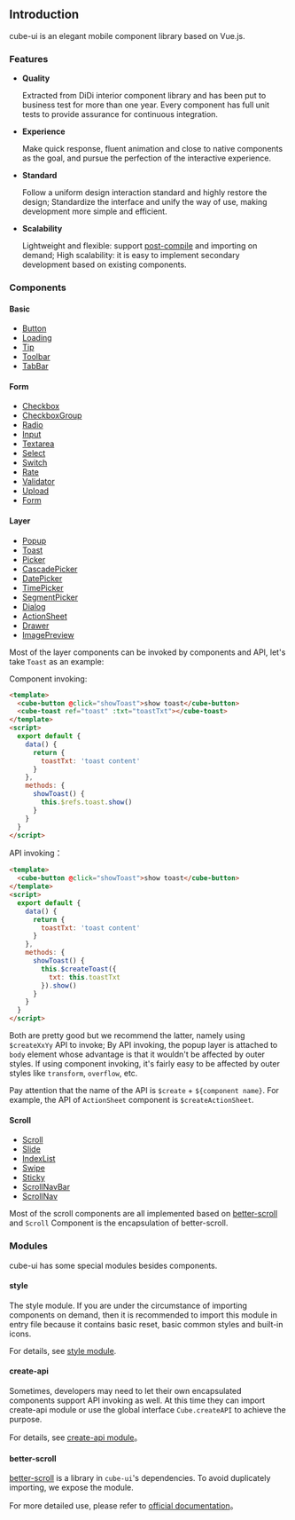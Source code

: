 ## Introduction

cube-ui is an elegant mobile component library based on Vue.js.

### Features

- **Quality**

  Extracted from DiDi interior component library and has been put to business test for more than one year. Every component has full unit tests to provide assurance for continuous integration.

- **Experience**

  Make quick response, fluent animation and close to native components as the goal, and pursue the perfection of the interactive experience.

- **Standard**

  Follow a uniform design interaction standard and highly restore the design; Standardize the interface and unify the way of use, making development more simple and efficient.

- **Scalability**

  Lightweight and flexible: support [post-compile](#/en-US/docs/post-compile) and importing on demand; High scalability: it is easy to implement secondary development based on existing components.

### Components

#### Basic

- [Button](#/en-US/docs/button)
- [Loading](#/en-US/docs/loading)
- [Tip](#/en-US/docs/tip)
- [Toolbar](#/en-US/docs/toolbar)
- [TabBar](#/en-US/docs/tab-bar)

#### Form

- [Checkbox](#/en-US/docs/checkbox)
- [CheckboxGroup](#/en-US/docs/checkbox-group)
- [Radio](#/en-US/docs/radio)
- [Input](#/en-US/docs/input)
- [Textarea](#/en-US/docs/textarea)
- [Select](#/en-US/docs/select)
- [Switch](#/en-US/docs/switch)
- [Rate](#/en-US/docs/rate)
- [Validator](#/en-US/docs/validator)
- [Upload](#/en-US/docs/upload)
- [Form](#/en-US/docs/form)

#### Layer

- [Popup](#/en-US/docs/popup)
- [Toast](#/en-US/docs/toast)
- [Picker](#/en-US/docs/picker)
- [CascadePicker](#/en-US/docs/cascade-picker)
- [DatePicker](#/en-US/docs/date-picker)
- [TimePicker](#/en-US/docs/time-picker)
- [SegmentPicker](#/en-US/docs/segment-picker)
- [Dialog](#/en-US/docs/dialog)
- [ActionSheet](#/en-US/docs/action-sheet)
- [Drawer](#/en-US/docs/drawer)
- [ImagePreview](#/en-US/docs/image-preview)

Most of the layer components can be invoked by components and API, let's take `Toast` as an example:

Component invoking:

```html
<template>
  <cube-button @click="showToast">show toast</cube-button>
  <cube-toast ref="toast" :txt="toastTxt"></cube-toast>
</template>
<script>
  export default {
    data() {
      return {
        toastTxt: 'toast content'
      }
    },
    methods: {
      showToast() {
        this.$refs.toast.show()
      }
    }
  }
</script>
```

API invoking：

```html
<template>
  <cube-button @click="showToast">show toast</cube-button>
</template>
<script>
  export default {
    data() {
      return {
        toastTxt: 'toast content'
      }
    },
    methods: {
      showToast() {
        this.$createToast({
          txt: this.toastTxt
        }).show()
      }
    }
  }
</script>
```
Both are pretty good but we recommend the latter, namely using `$createXxYy` API to invoke; By API invoking, the popup layer is attached to `body` element whose advantage is that it wouldn't be affected by outer styles. If using component invoking, it's fairly easy to be affected by outer styles like `transform`, `overflow`, etc.

Pay attention that the name of the API is `$create` + `${component name}`. For example, the API of `ActionSheet` component is `$createActionSheet`.

#### Scroll

- [Scroll](#/en-US/docs/scroll)
- [Slide](#/en-US/docs/slide)
- [IndexList](#/en-US/docs/index-list)
- [Swipe](#/en-US/docs/swipe)
- [Sticky](#/en-US/docs/sticky)
- [ScrollNavBar](#/en-US/docs/scroll-nav-bar)
- [ScrollNav](#/en-US/docs/scroll-nav)

Most of the scroll components are all implemented based on [better-scroll](https://github.com/ustbhuangyi/better-scroll) and `Scroll` Component is the encapsulation of better-scroll.

### Modules

cube-ui has some special modules besides components.

#### style
The style module.
If you are under the circumstance of importing components on demand, then it is recommended to import this module in entry file because it contains basic reset, basic common styles and built-in icons.

For details, see [style module](#/en-US/docs/style).

#### create-api

Sometimes, developers may need to let their own encapsulated components support API invoking as well. At this time they can import create-api module or use the global interface `Cube.createAPI` to achieve the purpose.


For details, see [create-api module](#/en-US/docs/create-api)。

#### better-scroll

[better-scroll](https://github.com/ustbhuangyi/better-scroll) is a library in `cube-ui`'s dependencies. To avoid duplicately importing, we expose the module.

For more detailed use, please refer to [official documentation](https://better-scroll.github.io/docs-v1/)。
